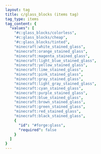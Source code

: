 ```yaml
---
layout: tag
title: c/glass_blocks (items tag)
tag_type: items
tag_content: {
  "values": [
    "#c:glass_blocks/colorless",
    "#c:glass_blocks/cheap",
    "#c:glass_blocks/tinted",
    "minecraft:white_stained_glass",
    "minecraft:orange_stained_glass",
    "minecraft:magenta_stained_glass",
    "minecraft:light_blue_stained_glass",
    "minecraft:yellow_stained_glass",
    "minecraft:lime_stained_glass",
    "minecraft:pink_stained_glass",
    "minecraft:gray_stained_glass",
    "minecraft:light_gray_stained_glass",
    "minecraft:cyan_stained_glass",
    "minecraft:purple_stained_glass",
    "minecraft:blue_stained_glass",
    "minecraft:brown_stained_glass",
    "minecraft:green_stained_glass",
    "minecraft:red_stained_glass",
    "minecraft:black_stained_glass",
    {
      "id": "#forge:glass",
      "required": false
    }
  ]
}
---
```

